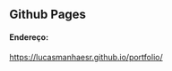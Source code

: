 ## Github Pages

#### Endereço: 
<a href="https://lucasmanhaesr.github.io/portfolio/" target="_blank">https://lucasmanhaesr.github.io/portfolio/</a>
